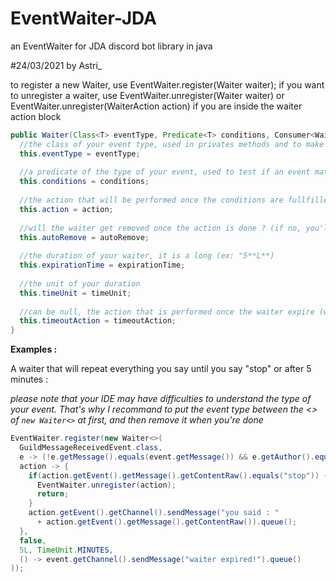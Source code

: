 # EventWaiter-JDA
an EventWaiter for JDA discord bot library in java

#24/03/2021 by Astri_


to register a new Waiter, use EventWaiter.register(Waiter waiter);
if you want to unregister a waiter, use EventWaiter.unregister(Waiter waiter) or  EventWaiter.unregister(WaiterAction action) if you are inside the waiter action block

```java
public Waiter(Class<T> eventType, Predicate<T> conditions, Consumer<WaiterAction<T>> action, boolean autoRemove, Long expirationTime, TimeUnit timeUnit, Runnable timeoutAction) {
  //the class of your event type, used in privates methods and to make java understand your template type
  this.eventType = eventType; 
  
  //a predicate of the type of your event, used to test if an event match with the events wanted in the waiter
  this.conditions = conditions; 
  
  //the action that will be performed once the conditions are fullfilled
  this.action = action; 
  
  //will the waiter get removed once the action is done ? (if no, you'll have to unregister it manually or wait for it to expire)
  this.autoRemove = autoRemove; 
  
  //the duration of your waiter, it is a long (ex: "5**L**)
  this.expirationTime = expirationTime; 
  
  //the unit of your duration
  this.timeUnit = timeUnit; 
  
  //can be null, the action that is performed once the waiter expire (won't be triggered if the waiter is removed by another way)
  this.timeoutAction = timeoutAction; 
}
```

**Examples :**

A waiter that will repeat everything you say until you say "stop" or after 5 minutes :

_please note that your IDE may have difficulties to understand the type of your event. That's why I recommand to put the event type between the <> of `new Waiter<>` at first, and then remove it when you're done_

```java
EventWaiter.register(new Waiter<>(
  GuildMessageReceivedEvent.class,
  e -> (!e.getMessage().equals(event.getMessage()) && e.getAuthor().equals(event.getAuthor())),
  action -> {
    if(action.getEvent().getMessage().getContentRaw().equals("stop")) {
      EventWaiter.unregister(action);
      return;
    }
    action.getEvent().getChannel().sendMessage("you said : " 
      + action.getEvent().getMessage().getContentRaw()).queue();
  },
  false,
  5L, TimeUnit.MINUTES,
  () -> event.getChannel().sendMessage("waiter expired!").queue()
));
```
